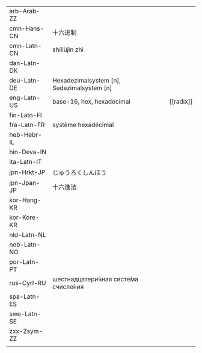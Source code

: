 | | | |
|-|-|-|
| arb-Arab-ZZ |  |  |
| cmn-Hans-CN | 十六进制 |  |
| cmn-Latn-CN | shíliùjìn zhì |  |
| dan-Latn-DK |  |  |
| deu-Latn-DE | Hexadezimalsystem [n], Sedezimalsystem [n] |  |
| eng-Latn-US | base-16, hex, hexadecimal | [[radix]] |
| fin-Latn-FI |  |  |
| fra-Latn-FR | système hexadécimal |  |
| heb-Hebr-IL |  |  |
| hin-Deva-IN |  |  |
| ita-Latn-IT |  |  |
| jpn-Hrkt-JP | じゅうろくしんほう |  |
| jpn-Jpan-JP | 十六進法 |  |
| kor-Hang-KR |  |  |
| kor-Kore-KR |  |  |
| nld-Latn-NL |  |  |
| nob-Latn-NO |  |  |
| por-Latn-PT |  |  |
| rus-Cyrl-RU | шестнадцатери́чная систе́ма счисле́ния |  |
| spa-Latn-ES |  |  |
| swe-Latn-SE |  |  |
| zxx-Zsym-ZZ |  |  |
|  |  |  |